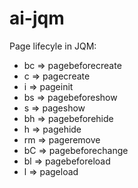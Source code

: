 # ai-jqm

Page lifecyle in JQM:

* bc  => pagebeforecreate
* c   => pagecreate
* i   => pageinit
* bs  => pagebeforeshow
* s   => pageshow
* bh  => pagebeforehide
* h   => pagehide
* rm  => pageremove
* bC  => pagebeforechange
* bl  => pagebeforeload
* l   => pageload